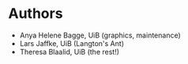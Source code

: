 # Authors

* Anya Helene Bagge, UiB  (graphics, maintenance)
* Lars Jaffke, UiB (Langton's Ant)
* Theresa Blaalid, UiB (the rest!)
 